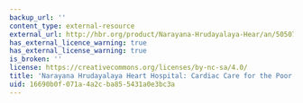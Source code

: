 ```yaml
---
backup_url: ''
content_type: external-resource
external_url: http://hbr.org/product/Narayana-Hrudayalaya-Hear/an/505078-PDF-ENG
has_external_licence_warning: true
has_external_license_warning: true
is_broken: ''
license: https://creativecommons.org/licenses/by-nc-sa/4.0/
title: 'Narayana Hrudayalaya Heart Hospital: Cardiac Care for the Poor (A)'
uid: 16690b0f-071a-4a2c-ba85-5431a0e3bc3a
---
```

